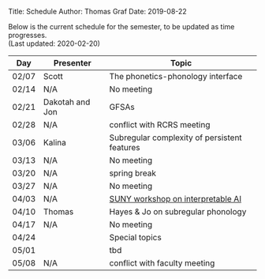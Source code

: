﻿Title: Schedule
Author: Thomas Graf
Date: 2019-08-22

Below is the current schedule for the semester, to be updated as time progresses.  
(Last updated: 2020-02-20)


| Day   | Presenter          | Topic                                          |
|-------|--------------------|------------------------------------------------|
| 02/07 | Scott              | The phonetics-phonology interface              |
| 02/14 | N/A                | No meeting                                     |
| 02/21 | Dakotah and Jon    | GFSAs                                          |
| 02/28 | N/A                | conflict with RCRS meeting                     |
| 03/06 | Kalina             | Subregular complexity of persistent features   |
| 03/13 | N/A                | No meeting                                     |
| 03/20 | N/A                | spring break                                   |
| 03/27 | N/A                | No meeting                                     |
| 04/03 | N/A                | [SUNY workshop on interpretable AI](https://interpretable2020.wordpress.com/) |
| 04/10 | Thomas             | Hayes & Jo on subregular phonology             |
| 04/17 | N/A                | No meeting                                     |
| 04/24 |                    | Special topics                                 |
| 05/01 |                    | tbd                                            |
| 05/08 | N/A                | conflict with faculty meeting                  |
